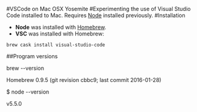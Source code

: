 #VSCode on Mac OSX Yosemite
#Experimenting the use of Visual Studio Code installed to Mac.
Requires [Node](http://www.nodejs.org) installed previously.
#Installation
- **Node** was installed with [Homebrew](http://brew.sh).
- **VSC** was installed with Homebrew:
```
brew cask install visual-studio-code
```
##Program versions

brew --version

Homebrew 0.9.5 (git revision cbbc9; last commit 2016-01-28)

$ node --version

v5.5.0
